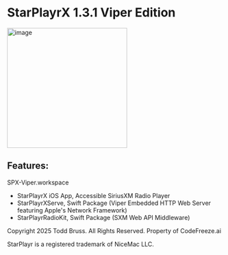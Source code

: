 # StarPlayrX 1.3.1 Viper Edition

<img width="280" alt="image" src="https://github.com/user-attachments/assets/5519b59a-effa-442a-8397-d77c364e335c" />

## Features:
SPX-Viper.workspace
- StarPlayrX iOS App, Accessible SiriusXM Radio Player
- StarPlayrXServe, Swift Package (Viper Embedded HTTP Web Server featuring Apple's Network Framework)
- StarPlayrRadioKit, Swift Package (SXM Web API Middleware)


Copyright 2025 Todd Bruss. All Rights Reserved.
Property of CodeFreeze.ai

StarPlayr is a registered trademark of NiceMac LLC.
